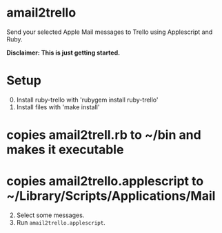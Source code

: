 # amail2trello
Send your selected Apple Mail messages to Trello using Applescript and Ruby.

__Disclaimer: This is just getting started.__

# Setup

0. Install ruby-trello with 'rubygem install ruby-trello'
1. Install files with 'make install'
  # copies amail2trell.rb to ~/bin and makes it executable
  # copies amail2trello.applescript to ~/Library/Scripts/Applications/Mail
2. Select some messages.
3. Run `amail2trello.applescript`.
